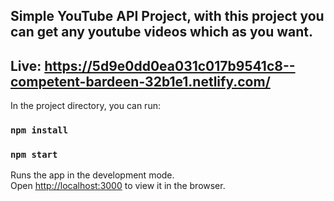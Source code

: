 ## Simple YouTube API Project, with this project you can get any youtube videos which as you want. 

## Live: https://5d9e0dd0ea031c017b9541c8--competent-bardeen-32b1e1.netlify.com/

In the project directory, you can run:

### `npm install`

### `npm start`

Runs the app in the development mode.<br />
Open [http://localhost:3000](http://localhost:3000) to view it in the browser.